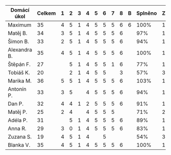 | Domácí úkol   | Celkem | 1 | 2 | 3 | 4 | 5 | 6 | 7 | 8 | B | Splněno | Známka |
|---------------|--------|---|---|---|---|---|---|---|---|---|---------|--------|
| Maximum       | 35     | 4 | 5 | 1 | 4 | 5 | 5 | 5 | 6 | 6 | 100%    | 1      |
| Matěj B.      | 34     | 3 | 5 | 1 | 4 | 5 | 5 | 5 | 6 |   | 97%     | 1      |
|  Šimon B.     | 33     | 2 | 5 | 1 | 4 | 5 | 5 | 5 | 6 |   | 94%     | 1      |
| Alexandra B.  | 35     | 4 | 5 | 1 | 4 | 5 | 5 | 5 | 6 |   | 100%    | 1      |
| Štěpán F.     | 27     |   | 5 | 1 | 4 | 5 | 5 | 1 | 6 |   | 77%     | 1      |
| Tobiáš K.     | 20     |   | 2 | 1 | 4 | 5 | 5 |   | 3 |   | 57%     | 3      |
| Marika M.     | 36     | 5 | 5 | 1 | 4 | 5 | 5 | 5 | 6 |   | 103%    | 1      |
| Antonín P.    | 33     | 3 | 5 |   | 4 | 5 | 5 | 5 | 6 |   | 94%     | 1      |
| Dan P.        | 32     | 4 | 4 | 1 | 2 | 5 | 5 | 5 | 6 |   | 91%     | 1      |
| Matěj P.      | 25     | 2 | 4 |   | 4 | 5 | 5 | 5 |   |   | 71%     | 2      |
| Adéla P.      | 31     |   | 5 | 1 | 4 | 5 | 5 | 5 | 6 |   | 89%     | 1      |
| Anna R.       | 29     | 3 | 0 | 1 | 4 | 5 | 5 | 5 | 6 |   | 83%     | 1      |
| Zuzana S.     | 19     | 4 | 5 | 1 | 4 |   | 5 |   |   |   | 54%     | 3      |
| Blanka V.     | 35     | 4 | 5 | 1 | 4 | 5 | 5 | 5 | 6 |   | 100%    | 1      |
